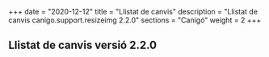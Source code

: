 +++
date        = "2020-12-12"
title       = "Llistat de canvis"
description = "Llistat de canvis canigo.support.resizeimg 2.2.0"
sections    = "Canigó"
weight		= 2
+++

## Llistat de canvis versió 2.2.0


